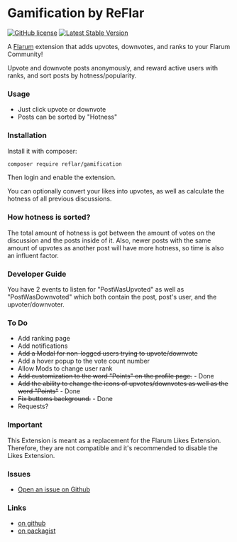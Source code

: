 # Gamification by ReFlar

[![GitHub license](https://img.shields.io/badge/license-MIT-blue.svg)](https://github.com/ReFlar/gamification/blob/master/LICENSE) [![Latest Stable Version](https://img.shields.io/packagist/v/reflar/gamification.svg)](https://github.com/ReFlar/gamification)

A [Flarum](http://flarum.org) extension that adds upvotes, downvotes, and ranks to your Flarum Community!

Upvote and downvote posts anonymously, and reward active users with ranks, and sort posts by hotness/popularity.

### Usage

- Just click upvote or downvote
- Posts can be sorted by "Hotness"

### Installation

Install it with composer:

```bash
composer require reflar/gamification
```

Then login and enable the extension.

You can optionally convert your likes into upvotes, as well as calculate the hotness of all previous discussions.

### How hotness is sorted? 

The total amount of hotness is got between the amount of votes on the discussion and the posts inside of it. Also, newer posts with the same amount of upvotes as another post will have more hotness, so time is also an influent factor.

### Developer Guide

You have 2 events to listen for "PostWasUpvoted" as well as "PostWasDownvoted" which both contain the post, post's user, and the upvoter/downvoter.

### To Do

- Add ranking page
- Add notifications
- ~~Add a Modal for non-logged users trying to upvote/downvote~~
- Add a hover popup to the vote count number
- Allow Mods to change user rank
- ~~Add customization to the word "Points" on the profile page.~~ - Done
- ~~Add the ability to change the icons of upvotes/downvotes as well as the word "Points"~~ - Done
- ~~Fix buttoms background.~~ - Done
- Requests?

### Important

This Extension is meant as a replacement for the Flarum Likes Extension. Therefore, they are not compatible and it's recommended to disable the Likes Extension.

### Issues

- [Open an issue on Github](https://github.com/ReFlar/gamification/issues) 

### Links

- [on github](https://github.com/ReFlar/gamification)
- [on packagist](https://packagist.org/packages/ReFlar/gamification)
